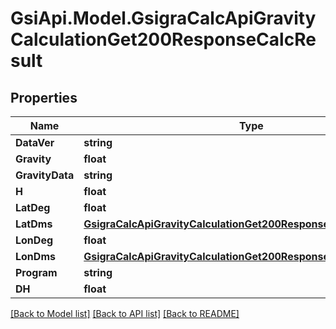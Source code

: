# GsiApi.Model.GsigraCalcApiGravityCalculationGet200ResponseCalcResult

## Properties

Name | Type | Description | Notes
------------ | ------------- | ------------- | -------------
**DataVer** | **string** |  | [optional] 
**Gravity** | **float** |  | [optional] 
**GravityData** | **string** |  | [optional] 
**H** | **float** |  | [optional] 
**LatDeg** | **float** |  | [optional] 
**LatDms** | [**GsigraCalcApiGravityCalculationGet200ResponseCalcResultLatDms**](GsigraCalcApiGravityCalculationGet200ResponseCalcResultLatDms.md) |  | [optional] 
**LonDeg** | **float** |  | [optional] 
**LonDms** | [**GsigraCalcApiGravityCalculationGet200ResponseCalcResultLatDms**](GsigraCalcApiGravityCalculationGet200ResponseCalcResultLatDms.md) |  | [optional] 
**Program** | **string** |  | [optional] 
**DH** | **float** |  | [optional] 

[[Back to Model list]](../README.md#documentation-for-models) [[Back to API list]](../README.md#documentation-for-api-endpoints) [[Back to README]](../README.md)

